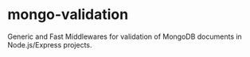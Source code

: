 # mongo-validation
Generic and Fast Middlewares for validation of MongoDB documents in Node.js/Express projects.
